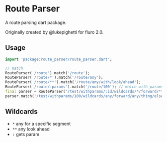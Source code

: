 # Route Parser

A route parsing dart package.

Originally created by @lukepighetti for fluro 2.0.

## Usage


```dart
import 'package:route_parser/route_parser.dart';

// match 
RouteParser('/route').match('/route');
RouteParser('/route/*').match('/route/any');
RouteParser('/route/**').match('/route/any/with/look/ahead');
RouteParser('/route/:params').match('/route/100'); // match with params
final parser = RouteParser('/test/withparams/:id/wildcards/*/forward/**');
parser.match('/test/withparams/100/wildcards/any/forward/any/thing/else/after'); // match with param 100
```

## Wildcards

  - `*` any for a specific segment
  - `**` any look ahead
  - `:` gets param

